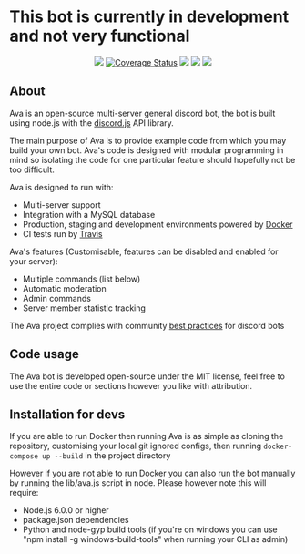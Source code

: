 # This bot is currently in development and not very functional

<div align="center">
  <p>
     <a href="https://travis-ci.org/JamesLongman/ava-discordbot"><img src="https://travis-ci.org/JamesLongman/ava-discordbot.svg?branch=master"/></a>
     <a href='https://coveralls.io/github/JamesLongman/ava-discordbot'><img src='https://coveralls.io/repos/github/JamesLongman/ava-discordbot/badge.svg' alt='Coverage Status' /></a>
    <a href="https://www.codacy.com/app/James-LongmanOrganization/ava-discordbot?utm_source=github.com&amp;utm_medium=referral&amp;utm_content=JamesLongman/ava-discordbot&amp;utm_campaign=Badge_Grade"><img src="https://api.codacy.com/project/badge/Grade/917e7c704f2546abb72862a8c51982a7"/></a>
    <a href="https://david-dm.org/JamesLongman/ava-discordbot" title="dependencies status"><img src="https://david-dm.org/JamesLongman/ava-discordbot/status.svg"/></a>
    <a href="https://github.com/JamesLongman/ava-discordbot/blob/master/LICENSE"><img src="https://img.shields.io/github/license/JamesLongman/ava-discordbot.svg"></a>
  </p>
</div>

## About
Ava is an open-source multi-server general discord bot, the bot is built using node.js with the [discord.js](https://github.com/hydrabolt/discord.js) API library.

The main purpose of Ava is to provide example code from which you may build your own bot. Ava's code is designed with modular programming in mind so isolating the code for one particular feature should hopefully not be too difficult.

Ava is designed to run with:
- Multi-server support
- Integration with a MySQL database
- Production, staging and development environments powered by [Docker](https://www.docker.com/what-docker)
- CI tests run by [Travis](https://travis-ci.org/JamesLongman/ava-discordbot)

Ava's features (Customisable, features can be disabled and enabled for your server):
- Multiple commands (list below)
- Automatic moderation
- Admin commands
- Server member statistic tracking

The Ava project complies with community [best practices](https://github.com/meew0/discord-bot-best-practices) for discord bots

## Code usage
The Ava bot is developed open-source under the MIT license, feel free to use the entire code or sections however you like with attribution.

## Installation for devs
If you are able to run Docker then running Ava is as simple as cloning the repository, customising your local git ignored configs, then running `docker-compose up --build` in the project directory

However if you are not able to run Docker you can also run the bot manually by running the lib/ava.js script in node. Please however note this will require:
- Node.js 6.0.0 or higher
- package.json dependencies
- Python and node-gyp build tools (if you're on windows you can use "npm install -g windows-build-tools" when running your CLI as admin)
